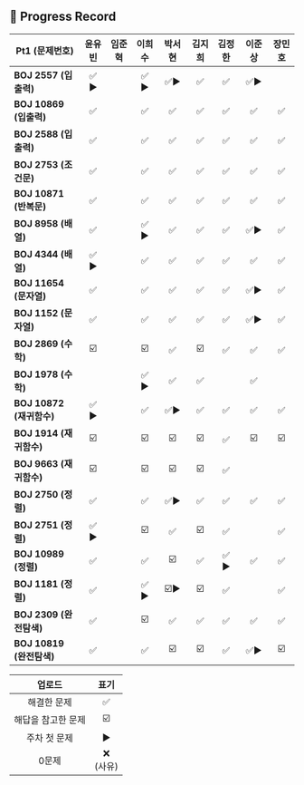 ## 📍 Progress Record

| **Pt1 (문제번호)**       | **윤유빈** | **임준혁** | **이희수** | **박서현** |  **김지희**   |  **김정한**  | **이준상** | **장민호** |
|----------------------|:-------:|:-------:|:------:|:-------:|:----------:|:---------:|:-------:|:-------:|
| **BOJ 2557 (입출력)**   |  ✅ ▶️   |         |  ✅ ▶️  |   ✅▶️   |     ✅      |     ✅     |     ✅▶️    |         |
| **BOJ 10869 (입출력)**  |    ✅    |         |    ✅   |    ✅    |     ✅      |     ✅     |     ✅    |    ✅     |
| **BOJ 2588 (입출력)**   |    ✅    |         |    ✅   |    ✅    |     ✅      |     ✅     |     ✅    |    ✅     |
| **BOJ 2753 (조건문)**   |    ✅    |         |    ✅   |    ✅    |     ✅      |     ✅     |     ✅    |     ✅    |
| **BOJ 10871 (반복문)**  |    ✅    |         |    ✅   |    ✅    |     ✅      |     ✅     |     ✅    |     ✅    |
| **BOJ 8958 (배열)**    |    ✅    |         |  ✅ ▶️  |    ✅    |     ✅      |     ✅     |     ✅▶️    |    ✅     |
| **BOJ 4344 (배열)**    |  ✅ ▶️   |         |    ✅   |    ✅    |     ✅      |     ✅     |     ✅    |     ✅    |
| **BOJ 11654 (문자열)**  |    ✅    |         |    ✅   |    ✅    |     ✅      |     ✅     |     ✅▶️     |   ✅      |
| **BOJ 1152 (문자열)**   |    ✅    |         |    ✅   |    ✅    |     ✅      |     ✅     |   ✅▶️      |    ✅     |
| **BOJ 2869 (수학)**    |   ☑️    |         |   ☑️   |    ✅    |     ☑️     |     ✅     |    ✅     |    ✅     |
| **BOJ 1978 (수학)**    |         |         |  ✅ ▶️  |    ✅    |     ✅      |           |    ✅   |         |
| **BOJ 10872 (재귀함수)** |  ✅ ▶️   |         |   ✅️   |   ✅▶️   |     ✅️     |     ✅     |     ✅    |    ✅     |
| **BOJ 1914 (재귀함수)**  |   ☑️    |         |   ☑️   |   ☑️    |     ☑️     |     ✅     |     ☑️    |     ☑️    |
| **BOJ 9663 (재귀함수)**  |   ☑️    |         |   ☑️   |   ☑️    |     ☑️     |     ✅     |         |         |
| **BOJ 2750 (정렬)**    |    ✅    |         |    ✅️    |    ✅▶️   |     ✅️     |     ✅     |    ✅     |   ✅       |
| **BOJ 2751 (정렬)**    |  ✅ ▶️   |         |    ☑️    |     ✅    |     ☑️     |     ✅     |         |       ✅   |
| **BOJ 10989 (정렬)**   |    ✅    |         |    ✅️    |     ☑️    |     ✅      |   ✅ ▶️    |    ✅     |     ✅     |
| **BOJ 1181 (정렬)**    |    ✅    |         |    ✅ ▶️    |    ☑️▶️   |      ☑️    |     ✅     |         |     ✅    |
| **BOJ 2309 (완전탐색)**  |    ✅    |         |    ☑️    |    ✅    |     ✅          |     ✅     |    ✅     |      ✅    |
| **BOJ 10819 (완전탐색)** |    ✅    |         |    ✅️    |    ☑️    |        ☑️       |     ✅     |    ✅▶️     |    ☑️     |


|    업로드     |     표기      |  
|:----------:|:-----------:|
|   해결한 문제   |      ✅      |
| 해답을 참고한 문제 |     ☑️      |
|  주차 첫 문제   |     ▶️     |
|    0문제     | ❌ <br/>(사유) |




